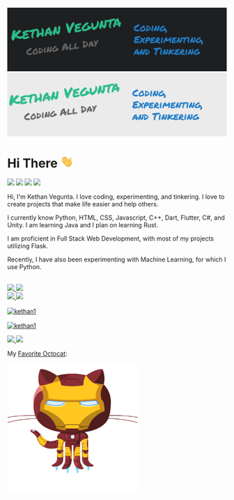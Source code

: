 ![Header](./header-dark.png#gh-dark-mode-only)
![Header](./header-light.png#gh-light-mode-only)

# Hi There <img src="./wave.gif" width="30px">

![](https://komarev.com/ghpvc/?username=kethan1&color=blue) 
![](https://img.shields.io/badge/OS-Windows&nbsp;11-informational?style=flat&logo=windows&logoColor=blue&color=0C7DBE)
![](https://img.shields.io/badge/Editor-VS&nbsp;Code-informational?style=flat&logo=visual-studio-code&logoColor=blue&color=0C7DBE)
![](https://img.shields.io/badge/Shell-Windows&nbsp;Terminal-informational?style=flat&logo=windows-terminal&logoColor=blue&color=0C7DBE)

Hi, I'm Kethan Vegunta. I love coding, experimenting, and tinkering. I love to create projects that make life easier and help others.

I currently know Python, HTML, CSS, Javascript, C++, Dart, Flutter, C#, and Unity. I am learning Java and I plan on learning Rust. 

I am proficient in Full Stack Web Development, with most of my projects utilizing Flask.

Recently, I have also been experimenting with Machine Learning, for which I use Python. 

<!--
**kethan1/kethan1** is a ✨ _special_ ✨ repository because its `README.md` (this file) appears on your GitHub profile.

Here are some ideas to get you started:

- 🔭 I’m currently working on ...
- 🌱 I’m currently learning ...
- 👯 I’m looking to collaborate on ...
- 🤔 I’m looking for help with ...
- 💬 Ask me about ...
- 📫 How to reach me: ...
- 😄 Pronouns: ...
- ⚡ Fun fact: ...
-->
<br>

<a href="https://github.com/anuraghazra/github-readme-stats/#gh-light-mode-only">
  <img src="https://github-readme-stats.vercel.app/api/top-langs/?username=kethan1&layout=compact" />
</a>
<a href="https://github.com/anuraghazra/github-readme-stats/#gh-dark-mode-only">
  <img src="https://github-readme-stats.vercel.app/api/top-langs/?username=kethan1&layout=compact&theme=dark" />
</a>
<br />
<a href="https://github.com/anuraghazra/github-readme-stats/#gh-light-mode-only">
  <img src="https://github-readme-stats.vercel.app/api?count_private=true&include_all_commits=true&username=kethan1&show_icons=true&hide_title=true" /> 
</a>
<a href="https://github.com/anuraghazra/github-readme-stats/#gh-dark-mode-only">
  <img src="https://github-readme-stats.vercel.app/api?count_private=true&include_all_commits=true&username=kethan1&show_icons=true&hide_title=true&theme=dark" /> 
</a>
<br />
<a href="https://github.com/DenverCoder1/github-readme-streak-stats/#gh-light-mode-only">
  <p><img align="center" src="https://github-readme-streak-stats.herokuapp.com/?user=kethan1&" alt="kethan1" /></p> 
</a>
<a href="https://github.com/DenverCoder1/github-readme-streak-stats/#gh-dark-mode-only">
  <p><img align="center" src="https://github-readme-streak-stats.herokuapp.com/?user=kethan1&theme=dark" alt="kethan1" /></p>
</a>
<a href="https://stackoverflow.com/users/13710015/ketzoomer/#gh-light-mode-only">
  <img src="https://github-readme-stackoverflow.vercel.app/?userID=13710015" />
</a>
<a href="https://stackoverflow.com/users/13710015/ketzoomer/#gh-dark-mode-only">
  <img src="https://github-readme-stackoverflow.vercel.app/?userID=13710015&theme=dark" />
</a>

My [Favorite Octocat](https://octodex.github.com):

<a href="https://octodex.github.com/ironcat/"><img src="/icons/IronCat.png" width="300px"></img></a>

